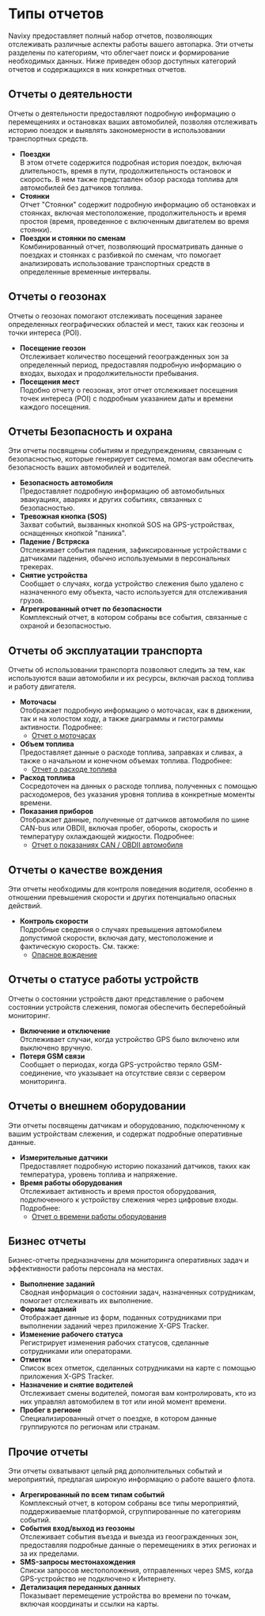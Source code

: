 # Типы отчетов

Navixy предоставляет полный набор отчетов, позволяющих отслеживать различные аспекты работы вашего автопарка. Эти отчеты разделены по категориям, что облегчает поиск и формирование необходимых данных. Ниже приведен обзор доступных категорий отчетов и содержащихся в них конкретных отчетов.

## Отчеты о деятельности

Отчеты о деятельности предоставляют подробную информацию о перемещениях и остановках ваших автомобилей, позволяя отслеживать историю поездок и выявлять закономерности в использовании транспортных средств.

- **Поездки**  
В этом отчете содержится подробная история поездок, включая длительность, время в пути, продолжительность остановок и скорость. В нем также представлен обзор расхода топлива для автомобилей без датчиков топлива.
- **Стоянки**  
Отчет "Стоянки" содержит подробную информацию об остановках и стоянках, включая местоположение, продолжительность и время простоя (время, проведенное с включенным двигателем во время стоянки).
- **Поездки и стоянки по сменам**  
Комбинированный отчет, позволяющий просматривать данные о поездках и стоянках с разбивкой по сменам, что помогает анализировать использование транспортных средств в определенные временные интервалы.

## Отчеты о геозонах

Отчеты о геозонах помогают отслеживать посещения заранее определенных географических областей и мест, таких как геозоны и точки интереса (POI).

- **Посещение геозон**  
Отслеживает количество посещений геоогражденных зон за определенный период, предоставляя подробную информацию о входах, выходах и продолжительности пребывания.
- **Посещения мест**  
Подобно отчету о геозонах, этот отчет отслеживает посещения точек интереса (POI) с подробным указанием даты и времени каждого посещения.

## Отчеты Безопасность и охрана

Эти отчеты посвящены событиям и предупреждениям, связанным с безопасностью, которые генерирует система, помогая вам обеспечить безопасность ваших автомобилей и водителей.

- **Безопасность автомобиля**  
Предоставляет подробную информацию об автомобильных эвакуациях, авариях и других событиях, связанных с безопасностью.
- **Тревожная кнопка (SOS)**  
Захват событий, вызванных кнопкой SOS на GPS-устройствах, оснащенных кнопкой "паника".
- **Падение / Встряска**  
Отслеживает события падения, зафиксированные устройствами с датчиками падения, обычно используемыми в персональных трекерах.
- **Снятие устройства**  
Сообщает о случаях, когда устройство слежения было удалено с назначенного ему объекта, часто используется для отслеживания грузов.
- **Агрегированный отчет по безопасности**  
Комплексный отчет, в котором собраны все события, связанные с охраной и безопасностью.

## Отчеты об эксплуатации транспорта

Отчеты об использовании транспорта позволяют следить за тем, как используются ваши автомобили и их ресурсы, включая расход топлива и работу двигателя.

- **Моточасы**  
Отображает подробную информацию о моточасах, как в движении, так и на холостом ходу, а также диаграммы и гистограммы активности. Подробнее:
  - [Отчет о моточасах](../page-710df164-b2f4-4bb0-905b-0076806d4380/page-10131587-3b6e-48bf-884e-dd5b7c48126e/page-1417f194-b715-41d5-af02-ef60a17116ae.md)
- **Объем топлива**  
Предоставляет данные о расходе топлива, заправках и сливах, а также о начальном и конечном объемах топлива. Подробнее:
  - [Отчет о расходе топлива](../page-d13de2e8-72e6-4620-bb80-2ab064d3eb2a/page-1ba21530-b9ca-4099-b5a4-ed94a2d7ca65/page-1ef09b4e-f218-40b8-aeaa-7aa8577f67f9.md)
- **Расход топлива**  
Сосредоточен на данных о расходе топлива, полученных с помощью расходомеров, без указания уровня топлива в конкретные моменты времени.
- **Показания приборов**  
Отображает данные, полученные от датчиков автомобиля по шине CAN-bus или OBDII, включая пробег, обороты, скорость и температуру охлаждающей жидкости. Подробнее:
  - [Отчет о показаниях CAN / OBDII автомобиля](https://squaregps.atlassian.net/wiki/spaces/UDOCRU/pages/2922812260)

## Отчеты о качестве вождения

Эти отчеты необходимы для контроля поведения водителя, особенно в отношении превышения скорости и других потенциально опасных действий.

- **Контроль скорости**  
Подробные сведения о случаях превышения автомобилем допустимой скорости, включая дату, местоположение и фактическую скорость. См. также:
  - [Опасное вождение](../../page-97f0c9ac-82e9-47ca-8781-be521777af88/page-d58c208d-450c-4bb1-aefd-f5e3608a034a/page-da9f176d-7d5a-478e-a9af-5359905a59ed/page-49355497-d545-45d7-b252-47f7d3eaf465.md)

## Отчеты о статусе работы устройств

Отчеты о состоянии устройств дают представление о рабочем состоянии устройств слежения, помогая обеспечить бесперебойный мониторинг.

- **Включение и отключение**  
Отслеживает случаи, когда устройство GPS было включено или выключено вручную.
- **Потеря GSM связи**  
Сообщает о периодах, когда GPS-устройство теряло GSM-соединение, что указывает на отсутствие связи с сервером мониторинга.

## Отчеты о внешнем оборудовании

Эти отчеты посвящены датчикам и оборудованию, подключенному к вашим устройствам слежения, и содержат подробные оперативные данные.

- **Измерительные датчики**  
Предоставляет подробную историю показаний датчиков, таких как температура, уровень топлива и напряжение.
- **Время работы оборудования**  
Отслеживает активность и время простоя оборудования, подключенного к устройству слежения через цифровые входы. Подробнее:
  - [Отчет о времени работы оборудования](../page-ebee8dfc-0f64-40e0-8844-eb2aa5706287/page-81291fc4-75aa-4570-a747-2b02d0ea6236/page-322b053f-3fa5-4b1f-86cf-67e95c30c8af.md)

## Бизнес отчеты

Бизнес-отчеты предназначены для мониторинга оперативных задач и эффективности работы персонала на местах.

- **Выполнение заданий**  
Сводная информация о состоянии задач, назначенных сотрудникам, помогает отслеживать их выполнение.
- **Формы заданий**  
Отображает данные из форм, поданных сотрудниками при выполнении заданий через приложение X-GPS Tracker.
- **Изменение рабочего статуса**  
Регистрирует изменения рабочих статусов, сделанные сотрудниками или операторами.
- **Отметки**  
Список всех отметок, сделанных сотрудниками на карте с помощью приложения X-GPS Tracker.
- **Назначение и снятие водителей**  
Отслеживает смены водителей, помогая вам контролировать, кто из них управлял автомобилем в тот или иной момент времени.
- **Пробег в регионе**  
Специализированный отчет о поездке, в котором данные группируются по регионам или странам.

## Прочие отчеты

Эти отчеты охватывают целый ряд дополнительных событий и мероприятий, предлагая широкую информацию о работе вашего флота.

- **Агрегированный по всем типам событий**  
Комплексный отчет, в котором собраны все типы мероприятий, поддерживаемые платформой, сгруппированные по категориям событий.
- **События вход/выход из геозоны**  
Отслеживает события въезда и выезда из геоогражденных зон, предоставляя подробные данные о перемещениях в этих регионах и за их пределами.
- **SMS-запросы местонахождения**  
Списки запросов местоположения, отправленных через SMS, когда GPS-устройство не подключено к Интернету.
- **Детализация переданных данных**  
Показывает перемещение устройства во времени по точкам, включая координаты и ссылки на карты.
